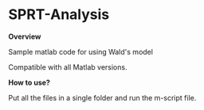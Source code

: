 # SPRT-Analysis

**Overview**

Sample matlab code for using Wald's model

Compatible with all Matlab versions.

**How to use?**

Put all the files in a single folder and run the m-script file.



